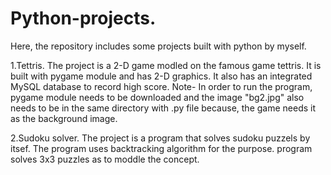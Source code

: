 # Python-projects.
Here, the repository includes some projects built with python by myself.

1.Tettris.
The project is a 2-D game modled on the famous game tettris. It is built with pygame module and has 2-D graphics. It also has an integrated MySQL database to record high score.
Note- In order to run the program, pygame module needs to be downloaded and the image "bg2.jpg" also needs to be in the same directory with .py file because, the game needs it as the background image.

2.Sudoku solver.
The project is a program that solves sudoku puzzels by itsef. The program uses backtracking algorithm for the purpose. program solves 3x3 puzzles as to moddle the concept.
